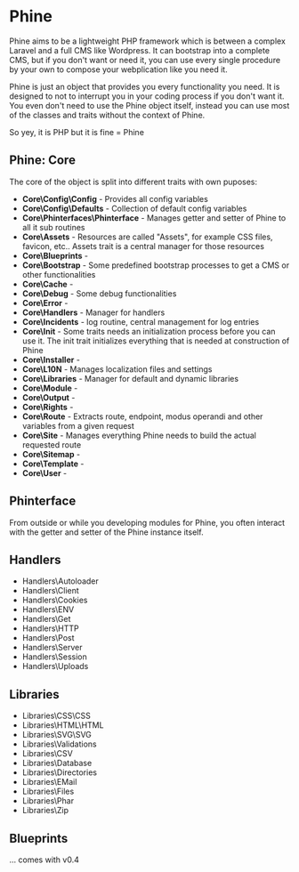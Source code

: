 # Phine
Phine aims to be a lightweight PHP framework which is between a complex Laravel and a full CMS like Wordpress. It can bootstrap into a complete CMS, but if you don't want or need it, you can use every single procedure by your own to compose your webplication like you need it.

Phine is just an object that provides you every functionality you need. It is designed to not to interrupt you in your coding process if you don't want it. You even don't need to use the Phine object itself, instead you can use most of the classes and traits without the context of Phine.

So yey, it is PHP but it is fine = Phine

## Phine: Core
The core of the object is split into different traits with own puposes:
* **Core\Config\Config** - Provides all config variables
* **Core\Config\Defaults** - Collection of default config variables
* **Core\Phinterfaces\Phinterface** - Manages getter and setter of Phine to all it sub routines
* **Core\Assets** - Resources are called "Assets", for example CSS files, favicon, etc.. Assets trait is a central manager for those resources
* **Core\Blueprints** - 
* **Core\Bootstrap** - Some predefined bootstrap processes to get a CMS or other functionalities
* **Core\Cache** - 
* **Core\Debug** - Some debug functionalities
* **Core\Error** - 
* **Core\Handlers** - Manager for handlers
* **Core\Incidents** - log routine, central management for log entries
* **Core\Init** - Some traits needs an initialization process before you can use it. The init trait initializes everything that is needed at construction of Phine
* **Core\Installer** - 
* **Core\L10N** - Manages localization files and settings
* **Core\Libraries** - Manager for default and dynamic libraries
* **Core\Module** - 
* **Core\Output** - 
* **Core\Rights** - 
* **Core\Route** - Extracts route, endpoint, modus operandi and other variables from a given request
* **Core\Site** - Manages everything Phine needs to build the actual requested route
* **Core\Sitemap** - 
* **Core\Template** - 
* **Core\User** - 

## Phinterface
From outside or while you developing modules for Phine, you often interact with the getter and setter of the Phine instance itself.

## Handlers
* Handlers\Autoloader
* Handlers\Client
* Handlers\Cookies
* Handlers\ENV
* Handlers\Get
* Handlers\HTTP
* Handlers\Post
* Handlers\Server
* Handlers\Session
* Handlers\Uploads

## Libraries
* Libraries\CSS\CSS
* Libraries\HTML\HTML
* Libraries\SVG\SVG
* Libraries\Validations
* Libraries\CSV
* Libraries\Database
* Libraries\Directories
* Libraries\EMail
* Libraries\Files
* Libraries\Phar
* Libraries\Zip

## Blueprints
... comes with v0.4
